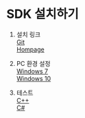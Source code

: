 
# SDK 설치하기

1. 설치 링크
<br> [Git](https://github.com/CREVIS/Camera/tree/master/MCam40)
<br> [Hompage](https://crevis.co.kr/Customer/download)

2. PC 환경 설정
<br> [Windows 7](https://github.com/CREVIS/Camera/blob/master/Examples/SDK%20%EC%84%A4%EC%B9%98%ED%95%98%EA%B8%B0/MarkDownPages/Windows%207.md)
<br> [Windows 10](https://github.com/CREVIS/Camera/blob/master/Examples/SDK%20%EC%84%A4%EC%B9%98%ED%95%98%EA%B8%B0/MarkDownPages/Windows%207.md)


3. 테스트
<br> [C++](https://github.com/CREVIS/Camera/blob/master/SDK%20%EC%84%A4%EC%B9%98%ED%95%98%EA%B8%B0/C%2B%2B.md)
<br> [C#](https://github.com/CREVIS/Camera/blob/master/SDK%20%EC%84%A4%EC%B9%98%ED%95%98%EA%B8%B0/C%23.md)
